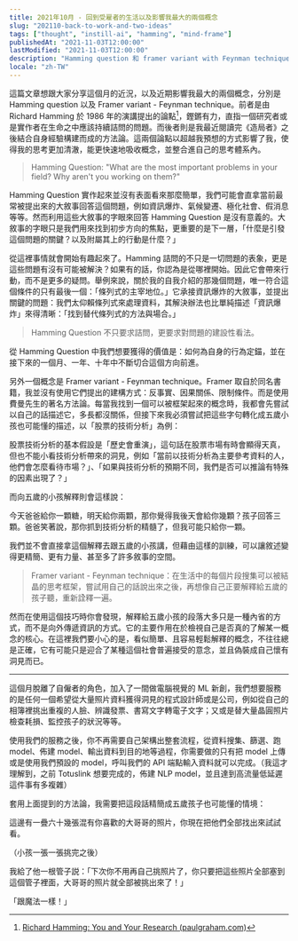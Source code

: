 ```yaml
---
title: 2021年10月 - 回到受雇者的生活以及影響我最大的兩個概念
slug: "202110-back-to-work-and-two-ideas"
tags: ["thought", "instill-ai", "hamming", "mind-frame"]
publishedAt: "2021-11-03T12:00:00"
lastModified: "2021-11-03T12:00:00"
description: "Hamming question 和 framer variant with Feynman technique 是我近期最重要的思想錨點。這篇文章希望能介紹這些方法論給你，並且簡略介紹目前我正在打造什麼。"
locale: "zh-TW"
---
```


這篇文章想跟大家分享這個月的近況，以及近期影響我最大的兩個概念，分別是 Hamming question 以及 Framer variant - Feynman technique。前者是由 Richard Hamming 於 1986 年的演講提出的論點[^1]，鏗鏘有力，直指一個研究者或是實作者在生命之中應該持續詰問的問題。而後者則是我最近閱讀完《造局者》之後結合自身經驗構建而成的方法論。這兩個論點以超越我預想的方式影響了我，使得我的思考更加清澈，能更快速地吸收概念，並整合進自己的思考體系內。

> Hamming Question: "What are the most important problems in your field? Why aren't you working on them?"

Hamming Question 實作起來並沒有表面看來那麼簡單，我們可能會直拿當前最常被提出來的大敘事回答這個問題，例如資訊爆炸、氣候變遷、極化社會、假消息等等。然而利用這些大敘事的字眼來回答 Hamming Question 是沒有意義的。大敘事的字眼只是我們用來找到初步方向的焦點，更重要的是下一層，「什麼是引發這個問題的關鍵？以及附屬其上的行動是什麼？」

從這裡事情就會開始有趣起來了。Hamming 詰問的不只是一切問題的表象，更是這些問題有沒有可能被解決？如果有的話，你認為是從哪裡開始。因此它會帶來行動，而不是更多的疑問。舉例來說，關於我的自我介紹的那幾個問題，唯一符合這個條件的只有最後一個：「條列式的主宰地位。」它承接資訊爆炸的大敘事，並提出關鍵的問題：我們太仰賴條列式來處理資料，其解決辦法也比單純描述「資訊爆炸」來得清晰：「找到替代條列式的方法與場合。」

> Hamming Question 不只要求詰問，更要求對問題的建設性看法。

從 Hamming Question 中我們想要獲得的價值是：如何為自身的行為定錨，並在接下來的一個月、一年、十年中不斷切合這個方向前進。

另外一個概念是 Framer variant - Feynman technique。Framer 取自於同名書籍，我並沒有使用它們提出的建構方式：反事實、因果關係、限制條件。而是使用費曼先生的著名方法論。每當我找到一個可以被框架起來的概念時，我都會先嘗試以自己的話描述它，多長都沒關係，但接下來我必須嘗試把這些字句轉化成五歲小孩也可能懂的描述，以「股票的技術分析」為例：

股票技術分析的基本假設是「歷史會重演」，這句話在股票市場有時會顯得天真，但也不能小看技術分析帶來的洞見，例如「當前以技術分析為主要參考資料的人，他們會怎麼看待市場？」、「如果與技術分析的預期不同，我們是否可以推論有特殊的因素出現了？」

而向五歲的小孩解釋則會這樣說：

今天爸爸給你一顆糖，明天給你兩顆，那你覺得我後天會給你幾顆？孩子回答三顆。爸爸笑著說，那你抓到技術分析的精髓了，但我可能只給你一顆。

我們並不會直接拿這個解釋去跟五歲的小孩講，但藉由這樣的訓練，可以讓敘述變得更精簡、更有力量、甚至多了許多敘事的空間。

> Framer variant - Feynman technique：在生活中的每個片段搜集可以被結晶的思考框架，嘗試用自己的話說出來之後，再想像自己正要解釋給五歲的孩子聽，重新詮釋一遍。

然而在使用這個技巧時你會發現，解釋給五歲小孩的段落大多只是一種內省的方式，而不是向外傳遞資訊的方式。它的主要作用在於檢視自己是否真的了解某一概念的核心。在這裡我們要小心的是，看似簡單、且容易輕鬆解釋的概念，不往往總是正確，它有可能只是迎合了某種這個社會普遍接受的意念，並且偽裝成自己懷有洞見而已。

---

這個月脫離了自僱者的角色，加入了一間做電腦視覺的 ML 新創，我們想要服務的是任何一個希望從大量照片資料獲得洞見的程式設計師或是公司，例如從自己的相簿裡挑出重複的人臉、辨識發票、書寫文字轉電子文字；又或是替大量晶圓照片檢查耗損、監控孩子的狀況等等。

使用我們的服務之後，你不再需要自己架構出整套流程，從資料搜集、篩選、跑 model、佈建 model、輸出資料到目的地等過程，你需要做的只有把 model 上傳或是使用我們預設的 model，呼叫我們的 API 端點輸入資料就可以完成。（我這才理解到，之前 Totuslink 想要完成的，佈建 NLP model，並且達到高流量低延遲這件事有多複雜）

套用上面提到的方法論，我需要把這段話精簡成五歲孩子也可能懂的情境：

這邊有一疊六十幾張混有你喜歡的大哥哥的照片，你現在把他們全部找出來試試看。

（小孩一張一張挑完之後）

我給了他一根管子説：「下次你不用再自己挑照片了，你只要把這些照片全部塞到這個管子裡面，大哥哥的照片就全部被挑出來了！」

「跟魔法一樣！」

[^1]: [Richard Hamming: You and Your Research (paulgraham.com)](http://www.paulgraham.com/hamming.html)
